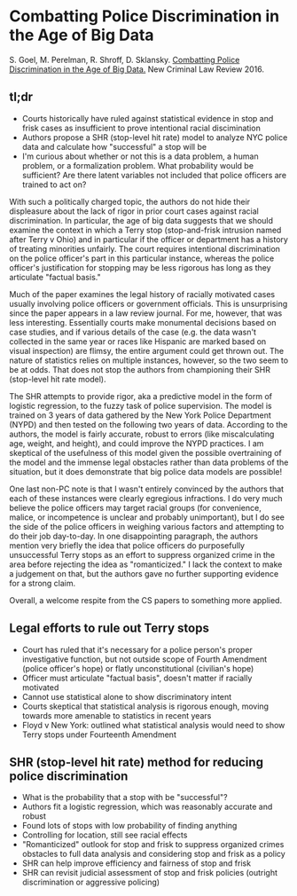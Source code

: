 # Combatting Police Discrimination in the Age of Big Data

S. Goel, M. Perelman, R. Shroff, D. Sklansky. [Combatting Police Discrimination in the Age of Big Data.](https://5harad.com/papers/policing-the-police.pdf) New Criminal Law Review 2016. 

## tl;dr
 - Courts historically have ruled against statistical evidence in stop and frisk cases as insufficient to prove intentional racial discimination
 - Authors propose a SHR (stop-level hit rate) model to analyze NYC police data and calculate how "successful" a stop will be
 - I'm curious about whether or not this is a data problem, a human problem, or a formalization problem. What probability would be sufficient? Are there latent variables not included that police officers are trained to act on? 

With such a politically charged topic, the authors do not hide their displeasure about the lack of rigor in prior court cases against racial discrimination. In particular, the age of big data suggests that we should examine the context in which a Terry stop (stop-and-frisk intrusion named after Terry v Ohio) and in particular if the officer or department has a history of treating minorities unfairly. The court requires intentional discrimination on the police officer's part in this particular instance, whereas the police officer's justification for stopping may be less rigorous has long as they articulate "factual basis."

Much of the paper examines the legal history of racially motivated cases usually involving police officers or government officials. This is unsurprising since the paper appears in a law review journal. For me, however, that was less interesting. Essentially courts make monumental decisions based on case studies, and if various details of the case (e.g. the data wasn't collected in the same year or races like Hispanic are marked based on visual inspection) are flimsy, the entire argument could get thrown out. The nature of statistics relies on multiple instances, however, so the two seem to be at odds. That does not stop the authors from championing their SHR (stop-level hit rate model).

The SHR attempts to provide rigor, aka a predictive model in the form of logistic regression, to the fuzzy task of police supervision. The model is trained on 3 years of data gathered by the New York Police Department (NYPD) and then tested on the following two years of data. According to the authors, the model is fairly accurate, robust to errors (like miscalculating age, weight, and height), and could improve the NYPD practices. I am skeptical of the usefulness of this model given the possible overtraining of the model and the immense legal obstacles rather than data problems of the situation, but it does demonstrate that big police data models are possible!

One last non-PC note is that I wasn't entirely convinced by the authors that each of these instances were clearly egregious infractions. I do very much believe the police officers may target racial groups (for convenience, malice, or incompetence is unclear and probably unimportant), but I do see the side of the police officers in weighing various factors and attempting to do their job day-to-day. In one disappointing paragraph, the authors mention very briefly the idea that police officers do purposefully unsuccessful Terry stops as an effort to suppress organized crime in the area before rejecting the idea as "romanticized." I lack the context to make a judgement on that, but the authors gave no further supporting evidence for a strong claim. 

Overall, a welcome respite from the CS papers to something more applied. 

## Legal efforts to rule out Terry stops
 - Court has ruled that it's necessary for a police person's proper investigative function, but not outside scope of Fourth Amendment (police officer's hope) or flatly unconstitutional (civilian's hope)
 - Officer must articulate "factual basis", doesn't matter if racially motivated
 - Cannot use statistical alone to show discriminatory intent 
 - Courts skeptical that statistical analysis is rigorous enough, moving towards more amenable to statistics in recent years
 - Floyd v New York: outlined what statistical analysis would need to show
Terry stops under Fourteenth Amendment 

## SHR (stop-level hit rate) method for reducing police discrimination
- What is the probability that a stop with be "successful"?
- Authors fit a logistic regression, which was reasonably accurate and robust
- Found lots of stops with low probability of finding anything
- Controlling for location, still see racial effects
- "Romanticized" outlook for stop and frisk to suppress organized crimes
obstacles to full data analysis and considering stop and frisk as a policy
- SHR can help improve efficiency and fairness of stop and frisk
- SHR can revisit judicial assessment of stop and frisk policies (outright discrimination or aggressive policing)